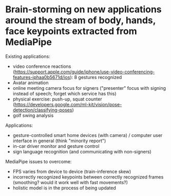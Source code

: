 # Brain-storming on new applications around the stream of body, hands, face keypoints extracted from MediaPipe

Existing applications:
- video conference reactions (https://support.apple.com/guide/iphone/use-video-conferencing-features-iphaa0b5671d/ios): 8 gestures recognized
- Avatar animation
- online meeting camera focus for signers ("presenter" focus with signing instead of speech; forget which service has this)
- physical exercise: push-up, squat counter (https://developers.google.com/ml-kit/vision/pose-detection/classifying-poses)
- golf swing analysis

Applications:
- gesture-controlled smart home devices (with camera) / computer user interface in general (think "minority report")
- in-car driver monitor and gesture control
- sign language recognition (and communicating with non-signers)


MediaPipe issues to overcome:
- FPS varies from device to device (train-inference skew)
- incorrectly recognized keypoints between correctly recognized frames (smoothing? would it work well with fast movements?)
- holistic model is in the process of being updated
